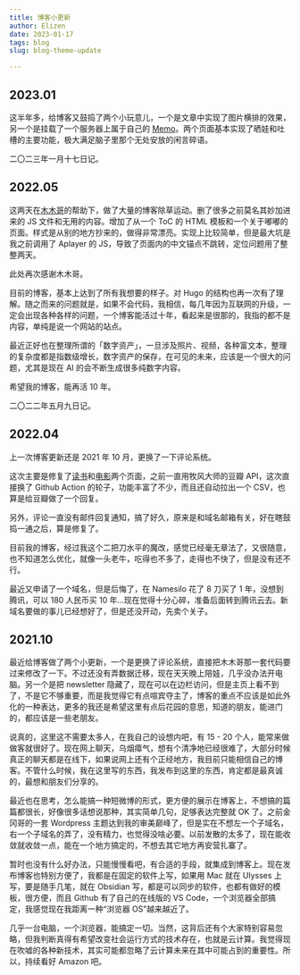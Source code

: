 ```yaml
---
title: 博客小更新
author: Elizen
date: 2023-01-17
tags: blog
slug: blog-theme-update

---
```


## 2023.01

这半年多，给博客又鼓捣了两个小玩意儿，一个是文章中实现了图片横排的效果，另一个是挂载了一个服务器上属于自己的 [Memo](https://elizen.me/bb)。两个页面基本实现了晒娃和吐槽的主要功能，极大满足脑子里那个无处安放的闲言碎语。

二〇二三年一月十七日记。

## 2022.05

这两天在[木木哥](https://immmmm.com/)的帮助下，做了大量的博客除草运动。删了很多之前莫名其妙加进来的 JS 文件和无用的内容。增加了从一个 ToC 的 HTML 模板和一个关于嘟嘟的页面。样式是从别的地方抄来的，做得非常漂亮。实现上比较简单，但是最大坑是我之前调用了 Aplayer 的 JS，导致了页面内的中文锚点不跳转，定位问题用了整整两天。

此处再次感谢木木哥。

目前的博客，基本上达到了所有我想要的样子。对 Hugo 的结构也再一次有了理解。随之而来的问题就是，如果不会代码，我相信，每几年因为互联网的升级，一定会出现各种各样的问题，一个博客能活过十年，看起来是很那的，我指的都不是内容，单纯是说一个网站的站点。

最近正好也在整理所谓的「数字资产」，一旦涉及照片、视频，各种富文本，整理的复杂度都是指数级增长，数字资产的保存，在可见的未来，应该是一个很大的问题，尤其是现在 AI 的会不断生成很多纯数字内容。

希望我的博客，能再活 10 年。

二〇二二年五月九日记。

## 2022.04

上一次博客更新还是 2021 年 10 月，更换了一下评论系统。

这次主要是修复了[读书](https://elizen.me/books/)和[电影](https://elizen.me/movies/)两个页面，之前一直用牧风大师的豆瓣 API，这次直接换了 Github Action 的轮子，功能丰富了不少，而且还自动拉出一个 CSV，也算是给豆瓣做了一个回复。

另外，评论一直没有邮件回复通知，搞了好久，原来是和域名邮箱有关，好在瞎鼓捣一通之后，算是修复了。

目前我的博客，经过我这个二把刀水平的魔改，感觉已经毫无章法了，又很随意，也不知道怎么优化，就像一头老牛，吃得也不多了，走得也不快了，但是没有还不行。

最近又申请了一个域名，但是后悔了，在 Namesilo 花了 8 刀买了 1 年，没想到腾讯，可以 180 人民币买 10 年...现在觉得十分心碎，准备后面转到腾讯云去。新域名要做的事儿已经想好了，但是还没开动，先卖个关子。

## 2021.10
 
 最近给博客做了两个小更新，一个是更换了评论系统，直接把木木哥那一套代码要过来修改了一下。不过还没有弄数据迁移，现在天天晚上陪娃，几乎没办法开电脑。另一个是把 newsletter 隐藏了，现在可以在边栏访问，但是主页上看不到了，不是它不够重要，而是我觉得它有点喧宾夺主了，博客的重点不应该是如此外化的一种表达，更多的我还是希望这里有点后花园的意思，知道的朋友，能进门的，都应该是一些老朋友。
 
 说真的，这里这不需要太多人，在我自己的设想内吧，有 15 - 20 个人，能常来做做客就很好了。现在网上聊天，乌烟瘴气，想有个清净地已经很难了，大部分时候真正的聊天都是在线下，如果说网上还有个正经地方，我目前只能相信自己的博客。不管什么时候，我在这里写的东西，我发布到这里的东西，肯定都是最真诚的，最想和朋友们分享的。
 
 最近也在思考，怎么能搞一种短微博的形式，更方便的展示在博客上，不想搞的篇篇都很长，好像很多话想说那种，其实简单几句，足够表达完整就 OK 了。之前金冈哥的一套 Wordpress 主题达到我的审美巅峰了，但是实在不想左一个子域名，右一个子域名的弄了，没有精力，也觉得没啥必要。以前发散的太多了，现在能收敛就收敛一点，能在一个地方搞定的，不想去其它地方再安营扎寨了。
 
 暂时也没有什么好办法，只能慢慢看吧，有合适的手段，就集成到博客上。现在发布博客也特别方便了，我都是在固定的软件上写，如果用 Mac 就在 Ulysses 上写，要是随手几笔，就在 Obsidian 写，都是可以同步的软件，也都有做好的模板，很方便，而且 Github 有了自己的在线版的 VS Code，一个浏览器全部搞定，我感觉现在我距离一种“浏览器 OS”越来越近了。
 
 几乎一台电脑，一个浏览器，能搞定一切。当然，这背后还有个大家特别容易忽略，但我判断真得有希望改变社会运行方式的技术存在，也就是云计算。我觉得现在吹嘘的各种新技术，其实可能都忽略了云计算未来在其中可能占到的重要性。所以，持续看好 Amazon 吧。